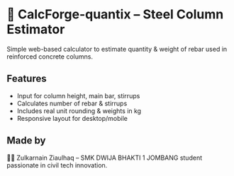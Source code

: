 # 🧱 CalcForge-quantix – Steel Column Estimator

Simple web-based calculator to estimate quantity & weight of rebar used in reinforced concrete columns.

## Features
- Input for column height, main bar, stirrups
- Calculates number of rebar & stirrups
- Includes real unit rounding & weights in kg
- Responsive layout for desktop/mobile


## Made by
👷‍♂️ Zulkarnain Ziaulhaq – SMK DWIJA BHAKTI 1 JOMBANG student passionate in civil tech innovation.
